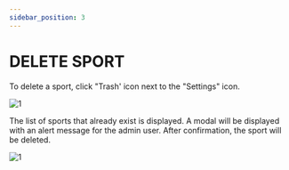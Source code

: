 ```yaml
---
sidebar_position: 3
---
```


# DELETE SPORT

To delete a sport, click "Trash' icon next to the "Settings" icon.

![1](./../assets/novoesporte.png)

The list of sports that already exist is displayed. A modal will be displayed with an alert message for the admin user. After confirmation, the sport will be deleted.

![1](./../assets/apagaresporte.png)
